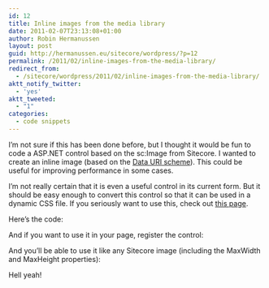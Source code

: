 ```yaml
---
id: 12
title: Inline images from the media library
date: 2011-02-07T23:13:08+01:00
author: Robin Hermanussen
layout: post
guid: http://hermanussen.eu/sitecore/wordpress/?p=12
permalink: /2011/02/inline-images-from-the-media-library/
redirect_from:
  - /sitecore/wordpress/2011/02/inline-images-from-the-media-library/
aktt_notify_twitter:
  - 'yes'
aktt_tweeted:
  - "1"
categories:
  - code snippets
---
```

I&#8217;m not sure if this has been done before, but I thought it would be fun to code a ASP.NET control based on the sc:Image from Sitecore. I wanted to create an inline image (based on the <a title="Data URI scheme on Wikipedia" href="http://en.wikipedia.org/wiki/Data_URI_scheme" onclick="javascript:_gaq.push(['_trackEvent','outbound-article','http://en.wikipedia.org']);">Data URI scheme</a>). This could be useful for improving performance in some cases.

I&#8217;m not really certain that it is even a useful control in its current form. But it should be easy enough to convert this control so that it can be used in a dynamic CSS file. If you seriously want to use this, check out <a title="Inline Images with Data URLs" href="http://www.websiteoptimization.com/speed/tweak/inline-images/" onclick="javascript:_gaq.push(['_trackEvent','outbound-article','http://www.websiteoptimization.com']);">this page</a>.

Here&#8217;s the code:  


And if you want to use it in your page, register the control:  


And you&#8217;ll be able to use it like any Sitecore image (including the MaxWidth and MaxHeight properties):  


Hell yeah!
